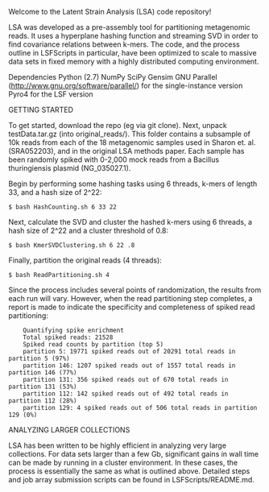 Welcome to the Latent Strain Analysis (LSA) code repository!

LSA was developed as a pre-assembly tool for partitioning metagenomic reads. It uses a hyperplane hashing function and streaming SVD in order to find covariance relations between k-mers. The code, and the process outline in LSFScripts in particular, have been optimized to scale to massive data sets in fixed memory with a highly distributed computing environment.

Dependencies
	Python (2.7)
	NumPy
	SciPy
	Gensim
	GNU Parallel (http://www.gnu.org/software/parallel/) for the single-instance version
	Pyro4 for the LSF version

GETTING STARTED

To get started, download the repo (eg via git clone). Next, unpack testData.tar.gz (into original_reads/). This folder contains a subsample of 10k reads from each of the 18 metagenomic samples used in Sharon et. al. (SRA052203), and in the original LSA methods paper. Each sample has been randomly spiked with 0-2,000 mock reads from a Bacillus thuringiensis plasmid (NG_035027.1).

Begin by performing some hashing tasks using 6 threads, k-mers of length 33, and a hash size of 2^22:

	$ bash HashCounting.sh 6 33 22

Next, calculate the SVD and cluster the hashed k-mers using 6 threads, a hash size of 2^22 and a cluster threshold of 0.8:

	$ bash KmerSVDClustering.sh 6 22 .8

Finally, partition the original reads (4 threads):

	$ bash ReadPartitioning.sh 4

Since the process includes several points of randomization, the results from each run will vary. However, when the read partitioning step completes, a report is made to indicate the specificity and completeness of spiked read partitioning:

		Quantifying spike enrichment
		Total spiked reads: 21528
		Spiked read counts by partition (top 5)
		partition 5: 19771 spiked reads out of 20291 total reads in partition 5 (97%)
		partition 146: 1207 spiked reads out of 1557 total reads in partition 146 (77%)
		partition 131: 356 spiked reads out of 670 total reads in partition 131 (53%)
		partition 112: 142 spiked reads out of 492 total reads in partition 112 (28%)
		partition 129: 4 spiked reads out of 506 total reads in partition 129 (0%)

ANALYZING LARGER COLLECTIONS

LSA has been written to be highly efficient in analyzing very large collections. For data sets larger than a few Gb, significant gains in wall time can be made by running in a cluster environment. In these cases, the process is essentially the same as what is outlined above. Detailed steps and job array submission scripts can be found in LSFScripts/README.md.